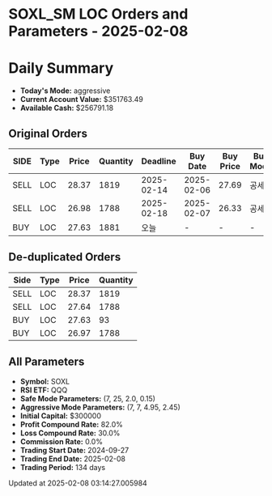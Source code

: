 # SOXL_SM LOC Orders and Parameters - 2025-02-08

# Daily Summary

- **Today's Mode:** aggressive
- **Current Account Value:** $351763.49
- **Available Cash:** $256791.18

## Original Orders

| SIDE | Type | Price | Quantity | Deadline | Buy Date | Buy Price | Buy Mode |
|------|------|-------|----------|----------|----------|-----------|----------|
| SELL | LOC | 28.37 | 1819 | 2025-02-14 | 2025-02-06 | 27.69 | 공세 |
| SELL | LOC | 26.98 | 1788 | 2025-02-18 | 2025-02-07 | 26.33 | 공세 |
| BUY | LOC | 27.63 | 1881 | 오늘 | - | - | - |

## De-duplicated Orders

| Side | Type | Price | Quantity |
|------|------|-------|----------|
| SELL | LOC | 28.37 | 1819 |
| SELL | LOC | 27.64 | 1788 |
| BUY | LOC | 27.63 | 93 |
| BUY | LOC | 26.97 | 1788 |

## All Parameters

- **Symbol:** SOXL
- **RSI ETF:** QQQ
- **Safe Mode Parameters:** (7, 25, 2.0, 0.15)
- **Aggressive Mode Parameters:** (7, 7, 4.95, 2.45)
- **Initial Capital:** $300000
- **Profit Compound Rate:** 82.0%
- **Loss Compound Rate:** 30.0%
- **Commission Rate:** 0.0%
- **Trading Start Date:** 2024-09-27
- **Trading End Date:** 2025-02-08
- **Trading Period:** 134 days

Updated at 2025-02-08 03:14:27.005984
